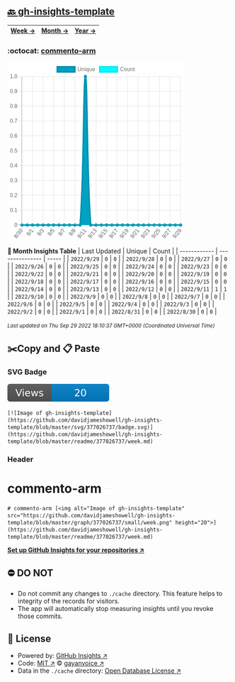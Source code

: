 ## [🔙 gh-insights-template](https://github.com/davidjameshowell/gh-insights-template)
| [**Week →**](https://github.com/davidjameshowell/gh-insights-template/blob/master/readme/377026737/week.md) | [**Month →**](https://github.com/davidjameshowell/gh-insights-template/blob/master/readme/377026737/month.md) | [**Year →**](https://github.com/davidjameshowell/gh-insights-template/blob/master/readme/377026737/year.md) |
 | ------------ | --------------- | ----- |

### :octocat: [commento-arm](https://github.com/davidjameshowell/commento-arm)
![Image of gh-insights-template](https://github.com/davidjameshowell/gh-insights-template/blob/master/graph/377026737/large/month.png)

**:calendar: Month Insights Table**
| Last Updated | Unique | Count |
 | ------------ | --------------- | ----- |
 | `2022/9/29` |  `0` | `0` |
 | `2022/9/28` |  `0` | `0` |
 | `2022/9/27` |  `0` | `0` |
 | `2022/9/26` |  `0` | `0` |
 | `2022/9/25` |  `0` | `0` |
 | `2022/9/24` |  `0` | `0` |
 | `2022/9/23` |  `0` | `0` |
 | `2022/9/22` |  `0` | `0` |
 | `2022/9/21` |  `0` | `0` |
 | `2022/9/20` |  `0` | `0` |
 | `2022/9/19` |  `0` | `0` |
 | `2022/9/18` |  `0` | `0` |
 | `2022/9/17` |  `0` | `0` |
 | `2022/9/16` |  `0` | `0` |
 | `2022/9/15` |  `0` | `0` |
 | `2022/9/14` |  `0` | `0` |
 | `2022/9/13` |  `0` | `0` |
 | `2022/9/12` |  `0` | `0` |
 | `2022/9/11` |  `1` | `1` |
 | `2022/9/10` |  `0` | `0` |
 | `2022/9/9` |  `0` | `0` |
 | `2022/9/8` |  `0` | `0` |
 | `2022/9/7` |  `0` | `0` |
 | `2022/9/6` |  `0` | `0` |
 | `2022/9/5` |  `0` | `0` |
 | `2022/9/4` |  `0` | `0` |
 | `2022/9/3` |  `0` | `0` |
 | `2022/9/2` |  `0` | `0` |
 | `2022/9/1` |  `0` | `0` |
 | `2022/8/31` |  `0` | `0` |
 | `2022/8/30` |  `0` | `0` |

<small><i>Last updated on Thu Sep 29 2022 18:10:37 GMT+0000 (Coordinated Universal Time)</i></small>

## ✂️Copy and 📋 Paste
### SVG Badge
[![Image of gh-insights-template](https://github.com/davidjameshowell/gh-insights-template/blob/master/svg/377026737/badge.svg)](https://github.com/davidjameshowell/gh-insights-template/blob/master/readme/377026737/week.md)
```readme
[![Image of gh-insights-template](https://github.com/davidjameshowell/gh-insights-template/blob/master/svg/377026737/badge.svg)](https://github.com/davidjameshowell/gh-insights-template/blob/master/readme/377026737/week.md)
```
### Header
# commento-arm [<img alt="Image of gh-insights-template" src="https://github.com/davidjameshowell/gh-insights-template/blob/master/graph/377026737/small/week.png" height="20">](https://github.com/davidjameshowell/gh-insights-template/blob/master/readme/377026737/week.md)
```readme
# commento-arm [<img alt="Image of gh-insights-template" src="https://github.com/davidjameshowell/gh-insights-template/blob/master/graph/377026737/small/week.png" height="20">](https://github.com/davidjameshowell/gh-insights-template/blob/master/readme/377026737/week.md)
```
[**Set up GitHub Insights for your repositories ↗️**](https://github.com/gayanvoice/github-insights)
## ⛔ DO NOT
- Do not commit any changes to `./cache` directory. This feature helps to integrity of the records for visitors.
- The app will automatically stop measuring insights until you revoke those commits.
## 📄 License
- Powered by: [GitHub Insights ↗️](https://github.com/gayanvoice/github-insights)
- Code: [MIT ↗️](./LICENSE) © [gayanvoice ↗️](https://github.com/gayanvoice)
- Data in the `./cache` directory: [Open Database License ↗️](https://opendatacommons.org/licenses/odbl/1-0/)
